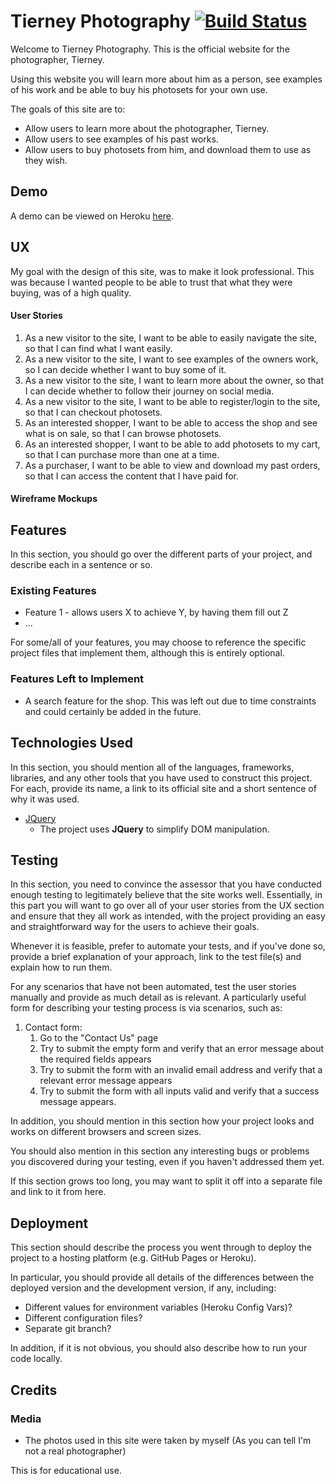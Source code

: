 # Tierney Photography [![Build Status](https://travis-ci.org/Cobonkoi/tierney-photography.svg?branch=master)](https://travis-ci.org/Cobonkoi/tierney-photography)

Welcome to Tierney Photography. This is the official website for the photographer, Tierney.

Using this website you will learn more about him as a person, see examples of his work and be able to buy his photosets for your own use.

The goals of this site are to:
- Allow users to learn more about the photographer, Tierney.
- Allow users to see examples of his past works.
- Allow users to buy photosets from him, and download them to use as they wish.

## Demo

A demo can be viewed on Heroku [here](https://tierney-photography.herokuapp.com/).

## UX

My goal with the design of this site, was to make it look professional.
This was because I wanted people to be able to trust that what they were buying, was of a high quality.

#### User Stories

1. As a new visitor to the site, I want to be able to easily navigate the site, so that I can find what I want easily.
2. As a new visitor to the site, I want to see examples of the owners work, so I can decide whether I want to buy some of it.
3. As a new visitor to the site, I want to learn more about the owner, so that I can decide whether to follow their journey on social media.
4. As a new visitor to the site, I want to be able to register/login to the site, so that I can checkout photosets.
5. As an interested shopper, I want to be able to access the shop and see what is on sale, so that I can browse photosets.
6. As an interested shopper, I want to be able to add photosets to my cart, so that I can purchase more than one at a time.
7. As a purchaser, I want to be able to view and download my past orders, so that I can access the content that I have paid for.

#### Wireframe Mockups



## Features

In this section, you should go over the different parts of your project, and describe each in a sentence or so.
 
### Existing Features
- Feature 1 - allows users X to achieve Y, by having them fill out Z
- ...

For some/all of your features, you may choose to reference the specific project files that implement them, although this is entirely optional.

### Features Left to Implement
- A search feature for the shop. This was left out due to time constraints and could certainly be added in the future.

## Technologies Used

In this section, you should mention all of the languages, frameworks, libraries, and any other tools that you have used to construct this project. For each, provide its name, a link to its official site and a short sentence of why it was used.

- [JQuery](https://jquery.com)
    - The project uses **JQuery** to simplify DOM manipulation.


## Testing

In this section, you need to convince the assessor that you have conducted enough testing to legitimately believe that the site works well. Essentially, in this part you will want to go over all of your user stories from the UX section and ensure that they all work as intended, with the project providing an easy and straightforward way for the users to achieve their goals.

Whenever it is feasible, prefer to automate your tests, and if you've done so, provide a brief explanation of your approach, link to the test file(s) and explain how to run them.

For any scenarios that have not been automated, test the user stories manually and provide as much detail as is relevant. A particularly useful form for describing your testing process is via scenarios, such as:

1. Contact form:
    1. Go to the "Contact Us" page
    2. Try to submit the empty form and verify that an error message about the required fields appears
    3. Try to submit the form with an invalid email address and verify that a relevant error message appears
    4. Try to submit the form with all inputs valid and verify that a success message appears.

In addition, you should mention in this section how your project looks and works on different browsers and screen sizes.

You should also mention in this section any interesting bugs or problems you discovered during your testing, even if you haven't addressed them yet.

If this section grows too long, you may want to split it off into a separate file and link to it from here.

## Deployment

This section should describe the process you went through to deploy the project to a hosting platform (e.g. GitHub Pages or Heroku).

In particular, you should provide all details of the differences between the deployed version and the development version, if any, including:
- Different values for environment variables (Heroku Config Vars)?
- Different configuration files?
- Separate git branch?

In addition, if it is not obvious, you should also describe how to run your code locally.


## Credits
### Media
- The photos used in this site were taken by myself (As you can tell I'm not a real photographer)

This is for educational use.